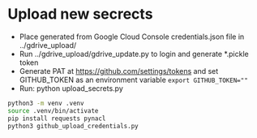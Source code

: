 # Upload new secrects 

- Place generated from Google Cloud Console credentials.json file in ../gdrive_upload/
- Run ../gdrive_upload/gdrive_update.py to login and generate *.pickle token
- Generate PAT at https://github.com/settings/tokens and set GITHUB_TOKEN as an environment variable `export GITHUB_TOKEN=""`
- Run: python upload_secrets.py

```sh
python3 -m venv .venv
source .venv/bin/activate
pip install requests pynacl
python3 github_upload_credentials.py
```